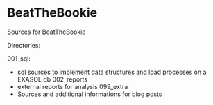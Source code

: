# BeatTheBookie
Sources for BeatTheBookie

Directories:

001_sql:
  - sql sources to implement data structures and load processes on a EXASOL db
002_reports
  - external reports for analysis
099_extra
  - Sources and additional informations for blog posts
